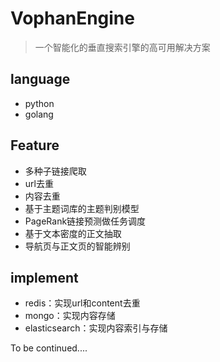 # VophanEngine

> 一个智能化的垂直搜索引擎的高可用解决方案

## language

- python
- golang

## Feature

- 多种子链接爬取
- url去重
- 内容去重
- 基于主题词库的主题判别模型
- PageRank链接预测做任务调度
- 基于文本密度的正文抽取
- 导航页与正文页的智能辨别

## implement

- redis：实现url和content去重
- mongo：实现内容存储
- elasticsearch：实现内容索引与存储



To be continued....